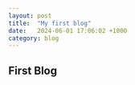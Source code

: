 ```yaml
---
layout: post
title:  "My first blog"
date:   2024-06-01 17:06:02 +1000
category: blog
---
```

## First Blog